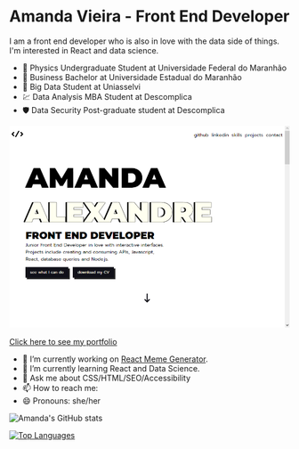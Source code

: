 # Amanda Vieira - Front End Developer

I am a front end developer who is also in love with the data side of things. I'm interested in React and data science.

 - :satellite: Physics Undergraduate Student at Universidade Federal do Maranhão
 - 💼 Business Bachelor at Universidade Estadual do Maranhão
 - 💽 Big Data Student at Uniasselvi
 - :chart: Data Analysis MBA Student at Descomplica
 - :shield: Data Security Post-graduate student at Descomplica

![Front End Portfolio](portfolio_cover.png)

[Click here to see my portfolio](https://amandaalexandre.github.io)

- 🔭 I’m currently working on [React Meme Generator](https://github.com/amandaalexandre/react-meme-generator).
- 🌱 I’m currently learning React and Data Science.
- 💬 Ask me about CSS/HTML/SEO/Accessibility
- 📫 How to reach me: 
- 😄 Pronouns: she/her

![Amanda's GitHub stats](https://github-readme-stats.vercel.app/api?username=amandaalexandre&show_icons=true&theme=dark)

[![Top Languages](https://github-readme-stats.vercel.app/api/top-langs/?username=amandaalexandre&theme=dark)](https://github.com/amandaalexandre)
